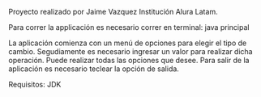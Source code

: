Proyecto realizado por Jaime Vazquez
Institución Alura Latam.

Para correr la applicación es necesario correr en terminal:
java principal

La aplicación comienza con un menú de opciones para elegir el tipo de cambio.
Segudiamente es necesario ingresar un valor para realizar dicha operación.
Puede realizar todas las opciones que desee. Para salir de la aplicación es necesario teclear la opción de salida.

Requisitos:
JDK
